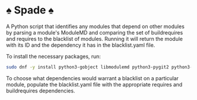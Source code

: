 # :spades: Spade :spades:

A Python script that identifies any modules that depend on other modules by parsing a module's ModuleMD and comparing the set of buildrequires and requires to the blacklist of modules.  Running it will return the module with its ID and the dependency it has in the blacklist.yaml file.

To install the necessary packages, run:
```bash
sudo dnf -y install python3-gobject libmodulemd python3-pygit2 python3-yamlordereddictloader
```

To choose what dependencies would warrant a blacklist on a particular module, populate the blacklist.yaml file with the appropriate requires and buildrequires dependencies.

